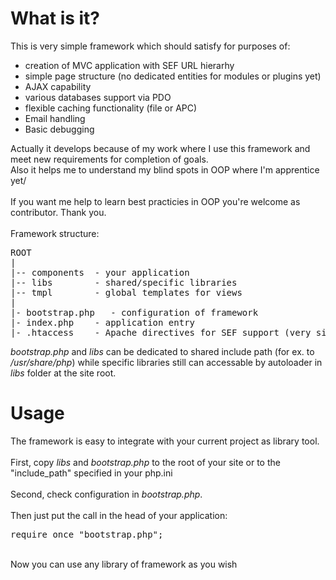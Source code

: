 <h1>What is it?</h1>
This is very simple framework which should satisfy for purposes of:
<ul>
<li>creation of MVC application with SEF URL hierarhy</li>
<li>simple page structure (no dedicated entities for modules or plugins yet)</li>
<li>AJAX capability</li>
<li>various databases support via PDO</li>
<li>flexible caching functionality (file or APC)</li>
<li>Email handling</li>
<li>Basic debugging</li>
</ul>
Actually it develops because of my work where I use this framework and meet new requirements for completion of goals.<br>
Also it helps me to understand my blind spots in OOP where I'm apprentice yet/ <br><br>
If you want me help to learn best practicies in OOP you're welcome as contributor. Thank you.<br>
<br>
Framework structure:<br>
<pre>
ROOT
|
|-- components  - your application 
|-- libs        - shared/specific libraries
|-- tmpl        - global templates for views
|
|- bootstrap.php   - configuration of framework
|- index.php    - application entry
|- .htaccess    - Apache directives for SEF support (very simple and easily can be rewritten for nginx)
</pre>

<i>bootstrap.php</i> and <i>libs</i> can be dedicated to shared include path (for ex. to <i>/usr/share/php</i>)
while specific libraries still can accessable by autoloader in <i>libs</i> folder at the site root.

<h1>Usage</h1>
The framework is easy to integrate with your current project as library tool.<br><br>
First, copy <i>libs</i> and <i>bootstrap.php</i> to the root of your site or 
to the "include_path" specified in your php.ini<br><br>
Second, check configuration in <i>bootstrap.php</i>.<br><br>
Then just put the call in the head of your application:
<pre>
require_once "bootstrap.php";
</pre>
<br>
Now you can use any library of framework as you wish
